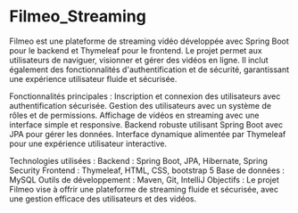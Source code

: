 # Filmeo_Streaming
Filmeo est une plateforme de streaming vidéo développée avec Spring Boot pour le backend et Thymeleaf pour le frontend. Le projet permet aux utilisateurs de naviguer, visionner et gérer des vidéos en ligne. Il inclut également des fonctionnalités d'authentification et de sécurité, garantissant une expérience utilisateur fluide et sécurisée.

Fonctionnalités principales :
Inscription et connexion des utilisateurs avec authentification sécurisée.
Gestion des utilisateurs avec un système de rôles et de permissions.
Affichage de vidéos en streaming avec une interface simple et responsive.
Backend robuste utilisant Spring Boot avec JPA pour gérer les données.
Interface dynamique alimentée par Thymeleaf pour une expérience utilisateur interactive.

Technologies utilisées :
Backend : Spring Boot, JPA, Hibernate, Spring Security
Frontend : Thymeleaf, HTML, CSS, bootstrap 5
Base de données : MySQL
Outils de développement : Maven, Git, IntelliJ
Objectifs :
Le projet Filmeo vise à offrir une plateforme de streaming fluide et sécurisée, avec une gestion efficace des utilisateurs et des vidéos.
